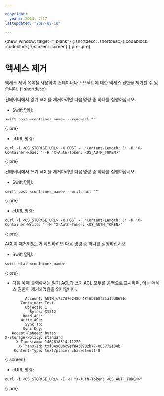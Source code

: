 ```yaml
---

copyright:
  years: 2014, 2017
lastupdated: "2017-02-10"

---
```

{:new_window: target="_blank"}
{:shortdesc: .shortdesc}
{:codeblock: .codeblock}
{:screen: .screen}
{:pre: .pre}


# 액세스 제거 

액세스 제어 목록을 사용하여 컨테이너나 오브젝트에 대한 액세스 권한을 제거할 수 있습니다.
{: shortdesc}

컨테이너에서 읽기 ACL을 제거하려면 다음 명령 중 하나를 실행하십시오. 

* Swift 명령:

```
swift post <container_name> --read-acl “”
```
{: pre}

* cURL 명령: 

```
curl -i <OS_STORAGE_URL> -X POST -H "Content-Length: 0" -H "X-Container-Read: " -H "X-Auth-Token: <OS_AUTH_TOKEN>"
```
{: pre}

컨테이너에서 쓰기 ACL을 제거하려면 다음 명령 중 하나를 실행하십시오. 

* Swift 명령:

```
swift post <container_name> --write-acl “”
```
{: pre}

* cURL 명령: 

```
curl -i <OS_STORAGE_URL> -X POST -H "Content-Length: 0" -H "X-Container-Write: " -H "X-Auth-Token: <OS_AUTH_TOKEN>"
```
{: pre}

ACL이 제거되었는지 확인하려면 다음 명령 중 하나를 실행하십시오. 

* Swift 명령:

```
swift stat <container_name>
```
{: pre}

* 다음 예제 출력에서는 읽기 ACL과 쓰기 ACL 모두를 공백으로 표시하며, 이는 액세스 권한이 제거되었음을 의미합니다. 

```
         Account: AUTH_c727d7e248b448f6b268f31a1bd8691e
       Container: Test
         Objects: 1
           Bytes: 31512
        Read ACL:
       Write ACL:
         Sync To:
        Sync Key:
   Accept-Ranges: bytes
X-Storage-Policy: standard
     X-Timestamp: 1462818314.11220
      X-Trans-Id: txf04968bc9ef8431982b77-005772e34b
    Content-Type: text/plain; charset=utf-8
```
{: screen}

* cURL 명령: 

```
curl -i <OS_STORAGE_URL> -I -H "X-Auth-Token: <OS_AUTH_TOKEN>"
```
{: pre}
